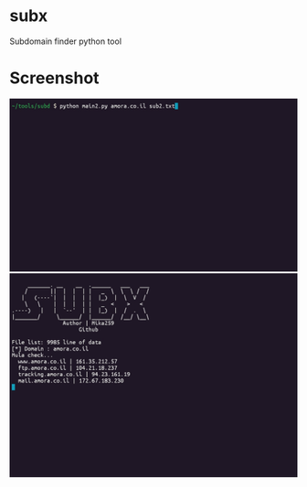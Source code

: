 # subx
Subdomain finder python tool

# Screenshot
<img src="img/Screenshot_2024-11-21-15-27-21-317_com.termux-edit.jpg">

<img src="img/Screenshot_2024-11-21-15-27-45-691_com.termux-edit.jpg">
